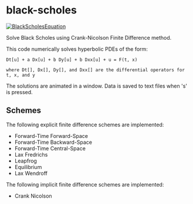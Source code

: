 black-scholes
=============

[![BlackScholesEquation](http://upload.wikimedia.org/math/5/e/f/5ef2fa747d3a5d684ae67bdc7236e6d4.png)](http://en.wikipedia.org/wiki/Black%E2%80%93Scholes)

Solve Black Scholes using Crank-Nicolson Finite Difference method.

This code numerically solves hyperbolic PDEs of the form: 
    
    Dt[u] + a Dx[u] + b Dy[u] + b Dxx[u] + u = F(t, x)
    
    where Dt[], Dx[], Dy[], and Dxx[] are the differential operators for t, x, and y

The solutions are animated in a window. Data is saved to text files when 's' is pressed.

Schemes
-------

The following explicit finite difference schemes are implemented:

* Forward-Time Forward-Space
* Forward-Time Backward-Space
* Forward-Time Central-Space
* Lax Fredrichs
* Leapfrog
* Equilibrium
* Lax Wendroff

The following implicit finite difference schemes are implemented:

*	Crank Nicolson
